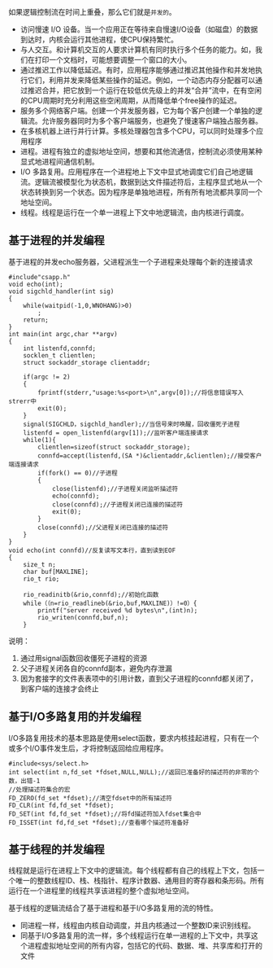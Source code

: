 如果逻辑控制流在时间上重叠，那么它们就是`并发的`。

* 访问慢速 I/O 设备。当一个应用正在等待来自慢速I/O设备（如磁盘）的数据到达时，内核会运行其他进程，使CPU保持繁忙。
* 与人交互。和计算机交互的人要求计算机有同时执行多个任务的能力。如，我们在打印一个文档时，可能想要调整一个窗口的大小。
* 通过推迟工作以降低延迟。有时，应用程序能够通过推迟其他操作和并发地执行它们，利用并发来降低某些操作的延迟。例如，一个动态内存分配器可以通过推迟合并，把它放到一个运行在较低优先级上的并发“合并”流中，在有空闲的CPU周期时充分利用这些空闲周期，从而降低单个free操作的延迟。
* 服务多个网络客户端。创建一个并发服务器，它为每个客户创建一个单独的逻辑流。允许服务器同时为多个客户端服务，也避免了慢速客户端独占服务器。
* 在多核机器上进行并行计算。多核处理器包含多个CPU，可以同时处理多个应用程序
* 进程。进程有独立的虚拟地址空间，想要和其他流通信，控制流必须使用某种显式地进程间通信机制。
* I/O 多路复用。应用程序在一个进程地上下文中显式地调度它们自己地逻辑流。逻辑流被模型化为状态机，数据到达文件描述符后，主程序显式地从一个状态转换到另一个状态。因为程序是单独地进程，所有所有地流都共享同一个地址空间。
* 线程。线程是运行在一个单一进程上下文中地逻辑流，由内核进行调度。

## 基于进程的并发编程
基于进程的并发echo服务器，父进程派生一个子进程来处理每个新的连接请求
```
#include"csapp.h"
void echo(int);
void sigchld_handler(int sig)
{
    while(waitpid(-1,0,WNOHANG)>0)
        ;
    return;
}
int main(int argc,char **argv)
{
    int listenfd,connfd;
    socklen_t clientlen;
    struct sockaddr_storage clientaddr;
    
    if(argc != 2)
    {
        fprintf(stderr,"usage:%s<port>\n",argv[0]);//将信息错误写入strerr中
        exit(0);
    }
    signal(SIGCHLD，sigchld_handler);//当信号来时唤醒，回收僵死子进程
    listenfd = open_listenfd(argv[1]);//监听客户端连接请求
    while(1){
        clientlen=sizeof(struct sockaddr_storage);
        connfd=accept(listenfd,(SA *)&clientaddr,&clientlen);//接受客户端连接请求
        if(fork() == 0)//子进程
        {
            close(listenfd);//子进程关闭监听描述符
            echo(connfd);
            close(connfd);//子进程关闭已连接的描述符
            exit(0);
        }
        close(connfd);//父进程关闭已连接的描述符
    }
}
void echo(int connfd)//反复读写文本行，直到读到EOF
{
    size_t n;
    char buf[MAXLINE];
    rio_t rio;
    
    rio_readinitb(&rio,connfd);//初始化函数
    while（（n=rio_readlineb(&rio,buf,MAXLINE)）!=0）{
        printf("server received %d bytes\n",(int)n);
        rio_writen(connfd,buf,n);
    }
```
说明：

1. 通过用signal函数回收僵死子进程的资源
2. 父子进程关闭各自的connfd副本，避免内存泄漏
3. 因为套接字的文件表表项中的引用计数，直到父子进程的connfd都关闭了，到客户端的连接才会终止

## 基于I/O多路复用的并发编程

I/O多路复用技术的基本思路是使用select函数，要求内核挂起进程，只有在一个或多个I/O事件发生后，才将控制返回给应用程序。
```
#include<sys/select.h>
int select(int n,fd_set *fdset,NULL,NULL);//返回已准备好的描述符的非零的个数，出错-1
//处理描述符集合的宏
FD_ZERO(fd_set *fdset);//清空fdset中的所有描述符
FD_CLR(int fd,fd_set *fdset);
FD_SET(int fd,fd_set *fdset);//将fd描述符加入fdset集合中
FD_ISSET(int fd,fd_set *fdset);//查看哪个描述符准备好
```

## 基于线程的并发编程
线程就是运行在进程上下文中的逻辑流。每个线程都有自己的线程上下文，包括一个唯一的整数线程ID、栈、栈指针、程序计数器、通用目的寄存器和条形码。所有运行在一个进程里的线程共享该进程的整个虚拟地址空间。

基于线程的逻辑流结合了基于进程和基于I/O多路复用的流的特性。

* 同进程一样，线程由内核自动调度，并且内核通过一个整数ID来识别线程。
* 同基于I/O多路复用的流一样，多个线程运行在单一进程的上下文中，共享这个进程虚拟地址空间的所有内容，包括它的代码、数据、堆、共享库和打开的文件



